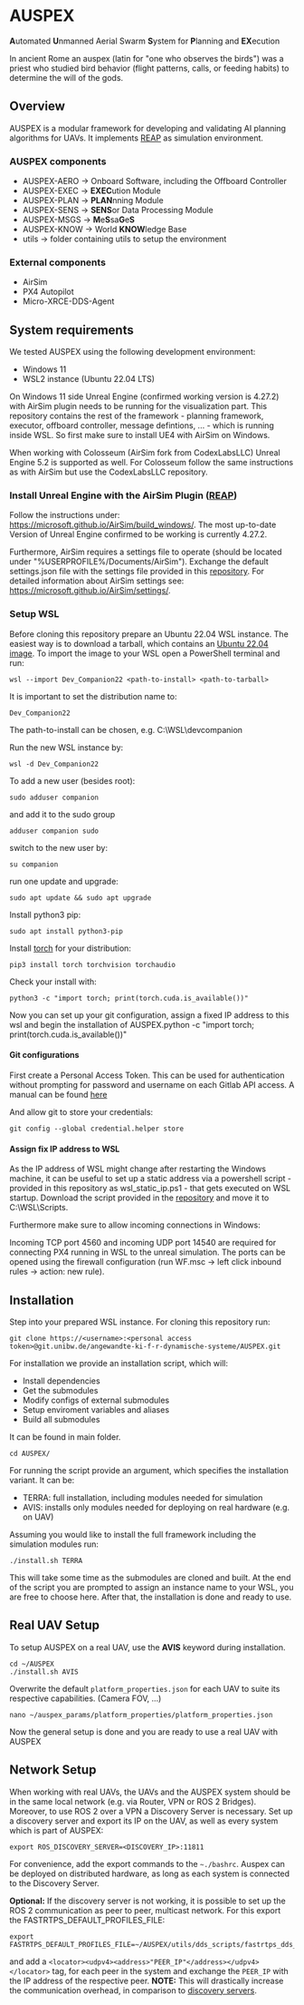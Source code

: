 # AUSPEX

**A**utomated **U**nmanned Aerial Swarm **S**ystem for **P**lanning and **EX**ecution

In ancient Rome an auspex (latin for "one who observes the birds") was a priest who studied bird behavior (flight patterns, calls, or feeding habits) to determine the will of the gods.

## Overview

AUSPEX is a modular framework for developing and validating AI planning algorithms for UAVs.
It implements [REAP](https://github.com/UniBwM-IFS-AILab/REAP) as simulation environment.

### AUSPEX components
   * AUSPEX-AERO &rarr; Onboard Software, including the Offboard Controller
   * AUSPEX-EXEC &rarr; **EXEC**ution Module
   * AUSPEX-PLAN &rarr; **PLAN**nning Module
   * AUSPEX-SENS &rarr; **SENS**or Data Processing Module
   * AUSPEX-MSGS &rarr; **M**e**S**sa**G**e**S**
   * AUSPEX-KNOW &rarr; World **KNOW**ledge Base
   * utils &rarr; folder containing utils to setup the environment

### External components
   * AirSim
   * PX4 Autopilot
   * Micro-XRCE-DDS-Agent

## System requirements

We tested AUSPEX using the following development environment:
   * Windows 11
   * WSL2 instance (Ubuntu 22.04 LTS)

On Windows 11 side Unreal Engine (confirmed working version is 4.27.2) with AirSim plugin needs to be running for the visualization part. This repository contains the rest of the framework - planning framework, executor, offboard controller, message defintions, ... - which is running inside WSL. So first make sure to install UE4 with AirSim on Windows.

When working with Colosseum (AirSim fork from CodexLabsLLC) Unreal Engine 5.2 is supported as well. For Colosseum follow the same instructions as with AirSim but use the CodexLabsLLC repository.

### Install Unreal Engine with the AirSim Plugin ([REAP](https://github.com/UniBwM-IFS-AILab/REAP))

Follow the instructions under: https://microsoft.github.io/AirSim/build_windows/. The most up-to-date Version of Unreal Engine confirmed to be working is currently 4.27.2.

Furthermore, AirSim requires a settings file to operate (should be located under "%USERPROFILE%/Documents/AirSim"). Exchange the default settings.json file with the settings file provided in this [repository](https://github.com/UniBwM-IFS-AILab/AUSPEX/-/tree/main/utils/airsim_settings?ref_type=heads). For detailed information about AirSim settings see: https://microsoft.github.io/AirSim/settings/.

### Setup WSL

Before cloning this repository prepare an Ubuntu 22.04 WSL instance.
The easiest way is to download a tarball, which contains an [Ubuntu 22.04 image](https://cloud-images.ubuntu.com/wsl/releases/22.04/current/).
To import the image to your WSL open a PowerShell terminal and run:
```
wsl --import Dev_Companion22 <path-to-install> <path-to-tarball>
```
It is important to set the distribution name to:
```
Dev_Companion22
```
The path-to-install can be chosen, e.g. C:\WSL\devcompanion

Run the new WSL instance by:
```
wsl -d Dev_Companion22
```
To add a new user (besides root):
```
sudo adduser companion
```
and add it to the sudo group
```
adduser companion sudo
```
switch to the new user by:
```
su companion
```
run one update and upgrade:
```
sudo apt update && sudo apt upgrade
```
Install python3 pip:
```
sudo apt install python3-pip
```
Install [torch](https://pytorch.org/get-started/locally/) for your distribution:
```
pip3 install torch torchvision torchaudio
```
Check your install with:
```
python3 -c "import torch; print(torch.cuda.is_available())"
```
Now you can set up your git configuration, assign a fixed IP address to this wsl and begin the installation of AUSPEX.python -c "import torch; print(torch.cuda.is_available())"

#### Git configurations
First create a Personal Access Token. This can be used for authentication without prompting for password and username on each Gitlab API access. A manual can be found
[here](https://docs.gitlab.com/ee/user/profile/personal_access_tokens.html)

And allow git to store your credentials:
```
git config --global credential.helper store
```

#### Assign fix IP address to WSL

As the IP address of WSL might change after restarting the Windows machine, it can be useful to set up a static address via a powershell script - provided in this repository as wsl_static_ip.ps1 - that gets executed on WSL startup. 
Download the script provided in the [repository](https://github.com/UniBwM-IFS-AILab/AUSPEX/-/blob/main/utils/wsl_win_script/wsl_static_ip.ps1?ref_type=heads) and move it to C:\WSL\Scripts.

Furthermore make sure to allow incoming connections in Windows:

Incoming TCP port 4560 and incoming UDP port 14540 are required for connecting PX4 running in WSL to the unreal simulation. The ports can be opened using the firewall configuration (run WF.msc -> left click inbound rules -> action: new rule).



## Installation
Step into your prepared WSL instance. For cloning this repository run:
```
git clone https://<username>:<personal access token>@git.unibw.de/angewandte-ki-f-r-dynamische-systeme/AUSPEX.git
```
For installation we provide an installation script, which will:
   * Install dependencies
   * Get the submodules
   * Modify configs of external submodules
   * Setup enviroment variables and aliases
   * Build all submodules

It can be found in main folder.
```
cd AUSPEX/
```
For running the script provide an argument, which specifies the installation variant.
It can be:
   * TERRA: full installation, including modules needed for simulation
   * AVIS: installs only modules needed for deploying on real hardware (e.g. on UAV)

Assuming you would like to install the full framework including the simulation modules run:
```
./install.sh TERRA
```
This will take some time as the submodules are cloned and built.
At the end of the script you are prompted to assign an instance name to your WSL, you are free to choose here.
After that, the installation is done and ready to use.

## Real UAV Setup
  
To setup AUSPEX on a real UAV, use the **AVIS** keyword during installation.
```
cd ~/AUSPEX
./install.sh AVIS
```
Overwrite the default ```platform_properties.json``` for each UAV to suite its respective capabilities. (Camera FOV, ...)
```
nano ~/auspex_params/platform_properties/platform_properties.json
```
Now the general setup is done and you are ready to use a real UAV with AUSPEX


## Network Setup

When working with real UAVs, the UAVs and the AUSPEX system should be in the same local network (e.g. via Router, VPN or ROS 2 Bridges). Moreover, to use ROS 2 over a VPN a Discovery Server is necessary. Set up a discovery server and export its IP on the UAV, as well as every system which is part of AUSPEX:
``` 
export ROS_DISCOVERY_SERVER=<DISCOVERY_IP>:11811
```
For convenience, add the export commands to the ```~./bashrc```.
Auspex can be deployed on distributed hardware, as long as each system is connected to the Discovery Server.
 
**Optional:** If the discovery server is not working, it is possible to set up the ROS 2 communication as peer to peer, multicast network. For this export the FASTRTPS_DEFAULT_PROFILES_FILE:

```
export FASTRTPS_DEFAULT_PROFILES_FILE=~/AUSPEX/utils/dds_scripts/fastrtps_dds_tailscale/fastrtps_dds_setup.xml
```

and add a ```<locator><udpv4><address>"PEER_IP"</address></udpv4></locator>``` tag, for each peer in the system and exchange the ```PEER_IP``` with the IP address of the respective peer. 
**NOTE:** This will drastically increase the communication overhead, in comparison to [discovery servers](https://docs.ros.org/en/foxy/Tutorials/Advanced/Discovery-Server/Discovery-Server.html).